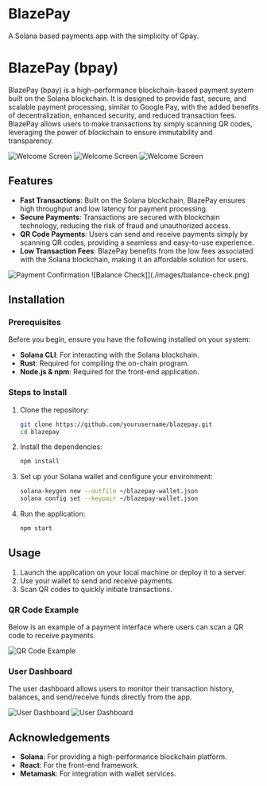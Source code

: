 # BlazePay
A Solana based payments app with the simplicity of Gpay.

# BlazePay (bpay)

BlazePay (bpay) is a high-performance blockchain-based payment system built on the Solana blockchain. It is designed to provide fast, secure, and scalable payment processing, similar to Google Pay, with the added benefits of decentralization, enhanced security, and reduced transaction fees. BlazePay allows users to make transactions by simply scanning QR codes, leveraging the power of blockchain to ensure immutability and transparency.

![Welcome Screen](./images/welcome-screen.png)
![Welcome Screen](./images/welcome-screen-2.png)
![Welcome Screen](./images/welcome-screen-3.png)

## Features
- **Fast Transactions**: Built on the Solana blockchain, BlazePay ensures high throughput and low latency for payment processing.
- **Secure Payments**: Transactions are secured with blockchain technology, reducing the risk of fraud and unauthorized access.
- **QR Code Payments**: Users can send and receive payments simply by scanning QR codes, providing a seamless and easy-to-use experience.
- **Low Transaction Fees**: BlazePay benefits from the low fees associated with the Solana blockchain, making it an affordable solution for users.

![Payment Confirmation](./images/payment-confirmation.png)
![Balance Check]](./images/balance-check.png)

## Installation

### Prerequisites
Before you begin, ensure you have the following installed on your system:
- **Solana CLI**: For interacting with the Solana blockchain.
- **Rust**: Required for compiling the on-chain program.
- **Node.js & npm**: Required for the front-end application.

### Steps to Install
1. Clone the repository:
    ```bash
    git clone https://github.com/yourusername/blazepay.git
    cd blazepay
    ```

2. Install the dependencies:
    ```bash
    npm install
    ```

3. Set up your Solana wallet and configure your environment:
    ```bash
    solana-keygen new --outfile ~/blazepay-wallet.json
    solana config set --keypair ~/blazepay-wallet.json
    ```

4. Run the application:
    ```bash
    npm start
    ```

## Usage

1. Launch the application on your local machine or deploy it to a server.
2. Use your wallet to send and receive payments.
3. Scan QR codes to quickly initiate transactions.

### QR Code Example
Below is an example of a payment interface where users can scan a QR code to receive payments.

![QR Code Example](./images/qr-code-example.png)

### User Dashboard
The user dashboard allows users to monitor their transaction history, balances, and send/receive funds directly from the app.

![User Dashboard](./images/user-dashboard.png)
![User Dashboard](./images/user-pins.png)

## Acknowledgements
- **Solana**: For providing a high-performance blockchain platform.
- **React**: For the front-end framework.
- **Metamask**: For integration with wallet services.